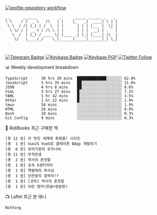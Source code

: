 [![profile repository workflow](https://github.com/vbalien/vbalien/actions/workflows/push.yml/badge.svg)](https://github.com/vbalien/vbalien/actions/workflows/push.yml)
```
__      ______          _      _____ ______ _   _ 
\ \    / /  _ \   /\   | |    |_   _|  ____| \ | |
 \ \  / /| |_) | /  \  | |      | | | |__  |  \| |
  \ \/ / |  _ < / /\ \ | |      | | |  __| | . ` |
   \  /  | |_) / ____ \| |____ _| |_| |____| |\  |
    \/   |____/_/    \_\______|_____|______|_| \_|
                                                  
                                                  
```
[![Telegram Badge](https://img.shields.io/badge/-Telegram-2CA5E0?logo=telegram)](https://t.me/vbalien)
[![Keybase Badge](https://img.shields.io/badge/-Keybase-33A0FF?logo=keybase&logoColor=white)](https://keybase.io/vbalien)
[![Keybase PGP](https://img.shields.io/keybase/pgp/vbalien)](http://sks.pod02.fleetstreetops.com/pks/lookup?search=0xE98CF73DE1E36F7D1B8A383AFD987F8DBE513071&fingerprint=on&op=index)
[![Twitter Follow](https://img.shields.io/twitter/follow/_elnyan)](https://twitter.com/_elnyan)

📊 Weekly development breakdown
```
TypeScript      30 hrs 20 mins  █████████████░░░░░░░ 62.8%
JavaScript      5 hrs 35 mins   ██░░░░░░░░░░░░░░░░░░ 11.6%
JSON            4 hrs 8 mins    ██░░░░░░░░░░░░░░░░░░ 8.6%
VimL            3 hrs 27 mins   █░░░░░░░░░░░░░░░░░░░ 7.2%
YAML            1 hr 42 mins    █░░░░░░░░░░░░░░░░░░░ 3.5%
Other           1 hr 22 mins    █░░░░░░░░░░░░░░░░░░░ 2.9%
tmux            56 mins         ░░░░░░░░░░░░░░░░░░░░ 1.9%
HTML            26 mins         ░░░░░░░░░░░░░░░░░░░░ 0.9%
Bash            10 mins         ░░░░░░░░░░░░░░░░░░░░ 0.3%
Git Config      9 mins          ░░░░░░░░░░░░░░░░░░░░ 0.3%
```
📖 RidiBooks 최근 구매한 책
```
[총 12 권] 이 멋진 세계에 축복을! 시리즈 
[총  1 권] VueJS VueX로 클레이튼 BApp 개발하기 
[총  6 권] 유라기장의 유우나씨 
[총 11 권] 무직전생 
[총  2 권] 약사의 혼잣말 
[총  1 권] 초속 5센티미터 
[총  1 권] 책벌레의 하극상 
[총  1 권] 단칸방의 침략자!? 
[총  1 권] [코믹] 약사의 혼잣말 
[총  1 권] 어린 왕자(한글+영문판) 
```
📺 Laftel 최근 본 애니
```
Nothing
```
